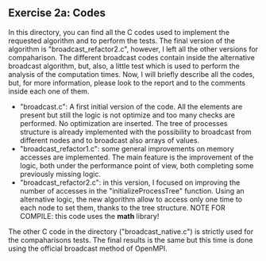 ## Exercise 2a: Codes

In this directory, you can find all the C codes used to implement the requested algorithm and to perform the tests. The final version of the algorithm is "broadcast_refactor2.c", however, I left all the other versions for compaharison. The different broadcast codes contain inside the alternative broadcast algorithm, but, also, a little test which is used to perform the analysis of the computation times.
Now, I will briefly describe all the codes, but, for more information, please look to the report and to the comments inside each one of them.

- "broadcast.c": A first initial version of the code. All the elements are present but still the logic is not optimize and too many checks are performed. No optimization are inserted. The tree of processes structure is already implemented with the possibility to broadcast from different nodes and to broadcast also arrays of values.
- "broadcast_refactor1.c": some general improvements on memory accesses are implemented. The main feature is the improvement of the logic, both under the performance point of view, both completing some previously missing logic.
- "broadcast_refactor2.c": in this version, I focused on improving the number of accesses in the "initializeProcessTree" function. Using an alternative logic, the new algorithm allow to access only one time to each node to set them, thanks to the tree structure. NOTE FOR COMPILE: this code uses the **math** library!

The other C code in the directory ("broadcast_native.c") is strictly used for the compaharisons tests. The final results is the same but this time is done using the official broadcast method of OpenMPI.
